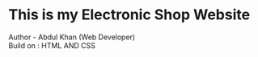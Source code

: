 # This is my Electronic Shop Website <br>
Author - Abdul Khan (Web Developer) <br>
Build on : HTML AND CSS